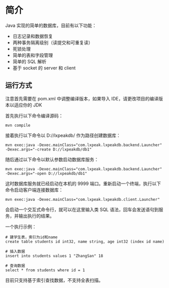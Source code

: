 # 简介

Java 实现的简单的数据库，目前有以下功能：

- 日志记录和数据恢复
- 两种事务隔离级别（读提交和可重复读）
- 死锁处理
- 简单的表和字段管理
- 简单的 SQL 解析
- 基于 socket 的 server 和 client

## 运行方式

注意首先需要在 pom.xml 中调整编译版本，如果导入 IDE，请更改项目的编译版本以适应你的 JDK

首先执行以下命令编译源码：

```shell
mvn compile
```

接着执行以下命令以 D://lxpeakdb/ 作为路径创建数据库：

```shell
mvn exec:java -Dexec.mainClass="com.lxpeak.lxpeakdb.backend.Launcher" -Dexec.args="-create D://lxpeakdb/db1"
```

随后通过以下命令以默认参数启动数据库服务：

```shell
mvn exec:java -Dexec.mainClass="com.lxpeak.lxpeakdb.backend.Launcher" -Dexec.args="-open D://lxpeakdb/db1"
```

这时数据库服务就已经启动在本机的 9999 端口。重新启动一个终端，执行以下命令启动客户端连接数据库：

```shell
mvn exec:java -Dexec.mainClass="com.lxpeak.lxpeakdb.client.Launcher"
```

会启动一个交互式命令行，就可以在这里输入类 SQL 语法，回车会发送语句到服务，并输出执行的结果。

一个执行示例：

```shell
# 建学生表，索引为id和name
create table students id int32, name string, age int32 (index id name)
    
# 插入数据
insert into students values 1 "ZhangSan" 18

# 查询数据
select * from students where id = 1
```

目前只支持基于索引查找数据，不支持全表扫描。


